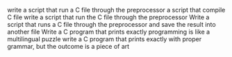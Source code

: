 write a script that run a C file through the preprocessor
a script that compile C file
write a script that run the C file through the preprocessor
Write a script that runs a C file through the preprocessor and save the result into another file
Write a C program that prints exactly programming is like a multilingual puzzle
write a C program that prints exactly with proper grammar, but the outcome is a piece of art
